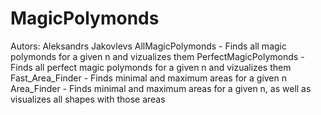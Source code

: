 # MagicPolymonds
Autors: Aleksandrs Jakovlevs
AllMagicPolymonds - Finds all magic polymonds for a given n and vizualizes them
PerfectMagicPolymonds -  Finds all perfect magic polymonds for a given n and vizualizes them
Fast_Area_Finder - Finds minimal and maximum areas for a given n
Area_Finder - Finds minimal and maximum areas for a given n, as well as visualizes all shapes with those areas
